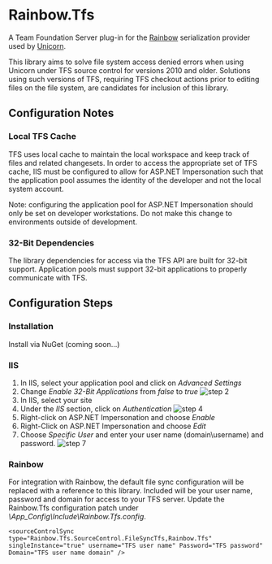 # Rainbow.Tfs

A Team Foundation Server plug-in for the [Rainbow](https://github.com/kamsar/Rainbow) serialization provider used by [Unicorn](https://github.com/kamsar/Unicorn). 

This library aims to solve file system access denied errors when using Unicorn under TFS source control for versions 2010 and older. Solutions using such versions of TFS, requiring TFS checkout actions prior to editing files on the file system, are candidates for inclusion of this library.

## Configuration Notes
### Local TFS Cache

TFS uses local cache to maintain the local workspace and keep track of files and related changesets. In order to access the appropriate set of TFS cache, IIS must be configured to allow for ASP.NET Impersonation such that the application pool assumes the identity of the developer and not the local system account.

Note: configuring the application pool for ASP.NET Impersonation should only be set on developer workstations. Do not make this change to environments outside of development. 

### 32-Bit Dependencies

The library dependencies for access via the TFS API are built for 32-bit support. Application pools must support 32-bit applications to properly communicate with TFS.

## Configuration Steps
### Installation
Install via NuGet (coming soon...)

### IIS

1. In IIS, select your application pool and click on _Advanced Settings_
2. Change _Enable 32-Bit Applications_ from _false_ to _true_
![step 2](https://raw.github.com/PetersonDave/Rainbow.Tfs/master/Documentation/32bit.png)
3. In IIS, select your site
4. Under the _IIS_ section, click on _Authentication_
![step 4](https://raw.github.com/PetersonDave/Rainbow.Tfs/master/Documentation/Authentication.png)
5. Right-click on ASP.NET Impersonation and choose _Enable_
6. Right-Click on ASP.NET Impersonation and choose _Edit_
7. Choose _Specific User_ and enter your user name (domain\username) and password.
![step 7](https://raw.github.com/PetersonDave/Rainbow.Tfs/master/Documentation/Impersonation.png)

### Rainbow

For integration with Rainbow, the default file sync configuration will be replaced with a reference to this library. Included will be your user name, password and domain for access to your TFS server. Update the Rainbow.Tfs configuration patch under _\App_Config\Include\Rainbow.Tfs.config_.

```
<sourceControlSync type="Rainbow.Tfs.SourceControl.FileSyncTfs,Rainbow.Tfs" singleInstance="true" username="TFS user name" Password="TFS password" Domain="TFS user name domain" />
```